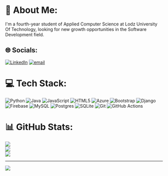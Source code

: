 # 💫 About Me:
I'm a fourth-year student of Applied Computer Science at Lodz University Of Technology, looking for new growth opportunities in the Software Development field.


## 🌐 Socials:
[![LinkedIn](https://img.shields.io/badge/LinkedIn-%230077B5.svg?logo=linkedin&logoColor=white)](https://linkedin.com/in/bartlomiej-czerwinski) [![email](https://img.shields.io/badge/Email-D14836?logo=gmail&logoColor=white)](mailto:b.czerwinski@hotmail.com) 

# 💻 Tech Stack:
![Python](https://img.shields.io/badge/python-3670A0?style=for-the-badge&logo=python&logoColor=ffdd54) ![Java](https://img.shields.io/badge/java-%23ED8B00.svg?style=for-the-badge&logo=openjdk&logoColor=white) ![JavaScript](https://img.shields.io/badge/javascript-%23323330.svg?style=for-the-badge&logo=javascript&logoColor=%23F7DF1E) ![HTML5](https://img.shields.io/badge/html5-%23E34F26.svg?style=for-the-badge&logo=html5&logoColor=white) ![Azure](https://img.shields.io/badge/azure-%230072C6.svg?style=for-the-badge&logo=microsoftazure&logoColor=white) ![Bootstrap](https://img.shields.io/badge/bootstrap-%238511FA.svg?style=for-the-badge&logo=bootstrap&logoColor=white) ![Django](https://img.shields.io/badge/django-%23092E20.svg?style=for-the-badge&logo=django&logoColor=white) ![Firebase](https://img.shields.io/badge/firebase-a08021?style=for-the-badge&logo=firebase&logoColor=ffcd34) ![MySQL](https://img.shields.io/badge/mysql-4479A1.svg?style=for-the-badge&logo=mysql&logoColor=white) ![Postgres](https://img.shields.io/badge/postgres-%23316192.svg?style=for-the-badge&logo=postgresql&logoColor=white) ![SQLite](https://img.shields.io/badge/sqlite-%2307405e.svg?style=for-the-badge&logo=sqlite&logoColor=white) ![Git](https://img.shields.io/badge/git-%23F05033.svg?style=for-the-badge&logo=git&logoColor=white) ![GitHub Actions](https://img.shields.io/badge/github%20actions-%232671E5.svg?style=for-the-badge&logo=githubactions&logoColor=white)
# 📊 GitHub Stats:
![](https://github-readme-stats.vercel.app/api?username=BartlomiejCzerwinski&theme=dark&hide_border=true&include_all_commits=false&count_private=false)<br/>
![](https://nirzak-streak-stats.vercel.app/?user=BartlomiejCzerwinski&theme=dark&hide_border=true)<br/>
![](https://github-readme-stats.vercel.app/api/top-langs/?username=BartlomiejCzerwinski&theme=dark&hide_border=true&include_all_commits=false&count_private=false&layout=compact)

---
[![](https://visitcount.itsvg.in/api?id=BartlomiejCzerwinski&icon=0&color=0)](https://visitcount.itsvg.in)

<!-- Proudly created with GPRM ( https://gprm.itsvg.in ) -->
